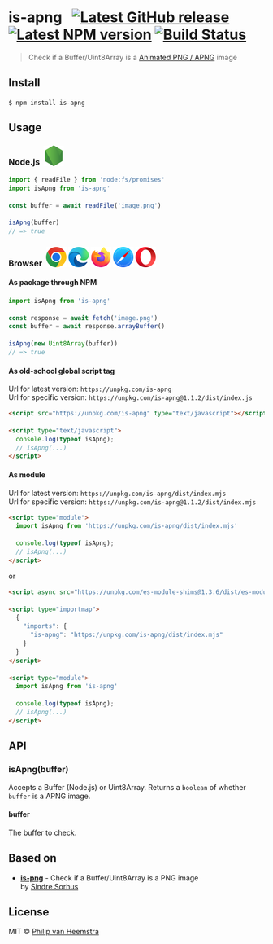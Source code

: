 # is-apng &nbsp;&nbsp;[![Latest GitHub release][release-image]][release-url] [![Latest NPM version][npm-image]][npm-url] [![Build Status][ci-image]][ci-url]

> Check if a Buffer/Uint8Array is a [Animated PNG / APNG](https://en.wikipedia.org/wiki/APNG) image

## Install

```
$ npm install is-apng
```

## Usage

### Node.js &nbsp;<img src="./src/node.svg" style="margin-bottom:-0.15em">

```js
import { readFile } from 'node:fs/promises'
import isApng from 'is-apng'

const buffer = await readFile('image.png')

isApng(buffer)
// => true
```

### Browser &nbsp;<img src="./src/chrome.svg" alt="Chrome" title="Chrome" style="margin-bottom:-0.15em"> <img src="./src/edge.svg" alt="Edge" title="Edge" style="margin-bottom:-0.15em"> <img src="./src/firefox.svg" alt="Firefox" title="Firefox" style="margin-bottom:-0.15em"> <img src="./src/safari.svg" alt="Safari" title="Safari" style="margin-bottom:-0.15em"> <img src="./src/opera.svg" alt="Opera" title="Opera" style="margin-bottom:-0.15em">

#### As package through NPM

```js
import isApng from 'is-apng'

const response = await fetch('image.png')
const buffer = await response.arrayBuffer()

isApng(new Uint8Array(buffer))
// => true
```

#### As old-school global script tag

Url for latest version: `https://unpkg.com/is-apng`<br>
Url for specific version: `https://unpkg.com/is-apng@1.1.2/dist/index.js`

```html
<script src="https://unpkg.com/is-apng" type="text/javascript"></script>

<script type="text/javascript">
  console.log(typeof isApng);
  // isApng(...)
</script>
```

#### As module

Url for latest version: `https://unpkg.com/is-apng/dist/index.mjs`<br>
Url for specific version: `https://unpkg.com/is-apng@1.1.2/dist/index.mjs`

```html
<script type="module">
  import isApng from 'https://unpkg.com/is-apng/dist/index.mjs'

  console.log(typeof isApng);
  // isApng(...)
</script>
```

or

```html
<script async src="https://unpkg.com/es-module-shims@1.3.6/dist/es-module-shims.js"></script>

<script type="importmap">
  {
    "imports": {
      "is-apng": "https://unpkg.com/is-apng/dist/index.mjs"
    }
  }
</script>

<script type="module">
  import isApng from 'is-apng'

  console.log(typeof isApng);
  // isApng(...)
</script>
```

## API

### isApng(buffer)

Accepts a Buffer (Node.js) or Uint8Array. Returns a `boolean` of whether `buffer` is a APNG image.

#### buffer

The buffer to check.

## Based on

- [**is-png**](https://github.com/sindresorhus/is-png) - Check if a Buffer/Uint8Array is a PNG image<br>
  by [Sindre Sorhus](https://github.com/sindresorhus)

## License

MIT © [Philip van Heemstra](https://github.com/vheemstra)

[release-url]: https://github.com/vHeemstra/is-apng/releases
[release-image]: https://img.shields.io/github/v/release/vHeemstra/is-apng?sort=semver&logo=github&logoColor=959DA5&labelColor=444D56

[npm-url]: https://www.npmjs.com/package/is-apng
[npm-image]: https://img.shields.io/npm/v/is-apng.svg?color=cb0000&labelColor=444D56&logo=data:image/svg+xml;base64,PHN2ZyByb2xlPSJpbWciIHZpZXdCb3g9IjAgMCAyNCAyNCIgeG1sbnM9Imh0dHA6Ly93d3cudzMub3JnLzIwMDAvc3ZnIj48cGF0aCBmaWxsPSIjOTU5REE1IiBkPSJNMS43NjMgMEMuNzg2IDAgMCAuNzg2IDAgMS43NjN2MjAuNDc0QzAgMjMuMjE0Ljc4NiAyNCAxLjc2MyAyNGgyMC40NzRjLjk3NyAwIDEuNzYzLS43ODYgMS43NjMtMS43NjNWMS43NjNDMjQgLjc4NiAyMy4yMTQgMCAyMi4yMzcgMHpNNS4xMyA1LjMyM2wxMy44MzcuMDE5LS4wMDkgMTMuODM2aC0zLjQ2NGwuMDEtMTAuMzgyaC0zLjQ1NkwxMi4wNCAxOS4xN0g1LjExM3oiPjwvcGF0aD48L3N2Zz4=

[ci-url]: https://github.com/vHeemstra/is-apng/actions/workflows/publish_on_release.yml
[ci-image]: https://img.shields.io/github/actions/workflow/status/vHeemstra/is-apng/publish_on_release.yml?label=lint%20%26%20test&logo=github&logoColor=959DA5&labelColor=444D56

[coverage-url]: https://coveralls.io/github/vHeemstra/is-apng?branch=main
[coverage-image]: https://img.shields.io/coveralls/github/vHeemstra/is-apng?logo=coveralls&logoColor=959DA5&labelColor=444D56
[coverage-image_]: https://coveralls.io/repos/github/vHeemstra/is-apng/badge.svg?branch=main

[coverage-url2]: https://codecov.io/gh/vHeemstra/is-apng
[coverage-image2]: https://codecov.io/gh/vHeemstra/is-apng/branch/main/graph/badge.svg?token=sZaKGStMXg

[deps-url]: https://libraries.io/npm/is-apng
[deps-image]: https://img.shields.io/librariesio/release/npm/is-apng?logo=libraries.io&logoColor=959DA5&labelColor=444D56
[deps-image2]: https://img.shields.io/librariesio/github/vHeemstra/is-apng?logo=libraries.io&logoColor=959DA5&labelColor=444D56

[downloads-image]: https://img.shields.io/npm/dm/is-apng.svg?labelColor=444D56&logo=data:image/svg+xml;base64,PHN2ZyByb2xlPSJpbWciIHZpZXdCb3g9IjAgMCAyNCAyNCIgeG1sbnM9Imh0dHA6Ly93d3cudzMub3JnLzIwMDAvc3ZnIj48cGF0aCBmaWxsPSIjOTU5REE1IiBkPSJNMS43NjMgMEMuNzg2IDAgMCAuNzg2IDAgMS43NjN2MjAuNDc0QzAgMjMuMjE0Ljc4NiAyNCAxLjc2MyAyNGgyMC40NzRjLjk3NyAwIDEuNzYzLS43ODYgMS43NjMtMS43NjNWMS43NjNDMjQgLjc4NiAyMy4yMTQgMCAyMi4yMzcgMHpNNS4xMyA1LjMyM2wxMy44MzcuMDE5LS4wMDkgMTMuODM2aC0zLjQ2NGwuMDEtMTAuMzgyaC0zLjQ1NkwxMi4wNCAxOS4xN0g1LjExM3oiPjwvcGF0aD48L3N2Zz4=
